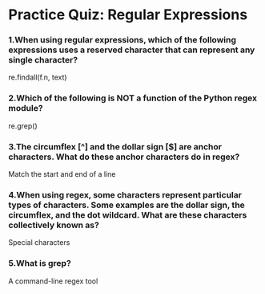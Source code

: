 # Practice Quiz: Regular Expressions

### 1.When using regular expressions, which of the following expressions uses a reserved character that can represent any single character?

  re.findall(f.n, text)


### 2.Which of the following is NOT a function of the Python regex module?

  re.grep()

### 3.The circumflex [^] and the dollar sign [$] are anchor characters. What do these anchor characters do in regex?

  Match the start and end of a line

### 4.When using regex, some characters represent particular types of characters. Some examples are the dollar sign, the circumflex, and the dot wildcard. What are these characters collectively known as?

  Special characters

### 5.What is grep?

  A command-line regex tool
